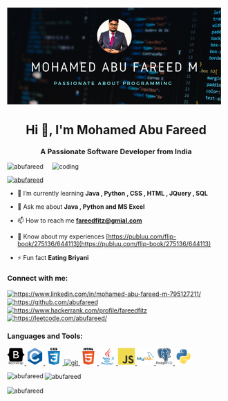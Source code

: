 ![logo](https://github.com/Abufareed/Abufareed/blob/main/BACKGROUND.png)
<h1 align="center">Hi 👋, I'm Mohamed Abu Fareed</h1>
<h3 align="center">A Passionate Software Developer from India</h3>

<img align="right" alt="coding" width="400" src="https://www.google.com/url?sa=i&url=https%3A%2F%2Fin.pinterest.com%2Fpin%2F126663808259169690%2F&psig=AOvVaw3BT6VRVuXiKXG7eFC06ol6&ust=1697983837262000&source=images&cd=vfe&opi=89978449&ved=0CBEQjRxqFwoTCOCf0e-oh4IDFQAAAAAdAAAAABAE">

<p align="left"> <img src="https://komarev.com/ghpvc/?username=abufareed&label=Profile%20views&color=0e75b6&style=flat" alt="abufareed" /> </p>

<p align="left"> <a href="https://github.com/ryo-ma/github-profile-trophy"><img src="https://github-profile-trophy.vercel.app/?username=abufareed" alt="abufareed" /></a> </p>

- 🌱 I’m currently learning **Java , Python , CSS , HTML , JQuery , SQL**

- 💬 Ask me about **Java , Python and MS Excel**

- 📫 How to reach me **fareedfitz@gmial.com**

- 📄 Know about my experiences [https://publuu.com/flip-book/275136/644113](https://publuu.com/flip-book/275136/644113)

- ⚡ Fun fact **Eating Briyani**

<h3 align="left">Connect with me:</h3>
<p align="left">
<a href="https://linkedin.com/in/https://www.linkedin.com/in/mohamed-abu-fareed-m-795127211/" target="blank"><img align="center" src="https://raw.githubusercontent.com/rahuldkjain/github-profile-readme-generator/master/src/images/icons/Social/linked-in-alt.svg" alt="https://www.linkedin.com/in/mohamed-abu-fareed-m-795127211/" height="30" width="40" /></a>
<a href="https://instagram.com/https://github.com/abufareed" target="blank"><img align="center" src="https://raw.githubusercontent.com/rahuldkjain/github-profile-readme-generator/master/src/images/icons/Social/instagram.svg" alt="https://github.com/abufareed" height="30" width="40" /></a>
<a href="https://www.hackerrank.com/https://www.hackerrank.com/profile/fareedfitz" target="blank"><img align="center" src="https://raw.githubusercontent.com/rahuldkjain/github-profile-readme-generator/master/src/images/icons/Social/hackerrank.svg" alt="https://www.hackerrank.com/profile/fareedfitz" height="30" width="40" /></a>
<a href="https://www.leetcode.com/https://leetcode.com/abufareed/" target="blank"><img align="center" src="https://raw.githubusercontent.com/rahuldkjain/github-profile-readme-generator/master/src/images/icons/Social/leet-code.svg" alt="https://leetcode.com/abufareed/" height="30" width="40" /></a>
</p>

<h3 align="left">Languages and Tools:</h3>
<p align="left"> <a href="https://getbootstrap.com" target="_blank" rel="noreferrer"> <img src="https://raw.githubusercontent.com/devicons/devicon/master/icons/bootstrap/bootstrap-plain-wordmark.svg" alt="bootstrap" width="40" height="40"/> </a> <a href="https://www.cprogramming.com/" target="_blank" rel="noreferrer"> <img src="https://raw.githubusercontent.com/devicons/devicon/master/icons/c/c-original.svg" alt="c" width="40" height="40"/> </a> <a href="https://www.w3schools.com/css/" target="_blank" rel="noreferrer"> <img src="https://raw.githubusercontent.com/devicons/devicon/master/icons/css3/css3-original-wordmark.svg" alt="css3" width="40" height="40"/> </a> <a href="https://git-scm.com/" target="_blank" rel="noreferrer"> <img src="https://www.vectorlogo.zone/logos/git-scm/git-scm-icon.svg" alt="git" width="40" height="40"/> </a> <a href="https://www.w3.org/html/" target="_blank" rel="noreferrer"> <img src="https://raw.githubusercontent.com/devicons/devicon/master/icons/html5/html5-original-wordmark.svg" alt="html5" width="40" height="40"/> </a> <a href="https://www.java.com" target="_blank" rel="noreferrer"> <img src="https://raw.githubusercontent.com/devicons/devicon/master/icons/java/java-original.svg" alt="java" width="40" height="40"/> </a> <a href="https://developer.mozilla.org/en-US/docs/Web/JavaScript" target="_blank" rel="noreferrer"> <img src="https://raw.githubusercontent.com/devicons/devicon/master/icons/javascript/javascript-original.svg" alt="javascript" width="40" height="40"/> </a> <a href="https://www.mysql.com/" target="_blank" rel="noreferrer"> <img src="https://raw.githubusercontent.com/devicons/devicon/master/icons/mysql/mysql-original-wordmark.svg" alt="mysql" width="40" height="40"/> </a> <a href="https://www.postgresql.org" target="_blank" rel="noreferrer"> <img src="https://raw.githubusercontent.com/devicons/devicon/master/icons/postgresql/postgresql-original-wordmark.svg" alt="postgresql" width="40" height="40"/> </a> <a href="https://www.python.org" target="_blank" rel="noreferrer"> <img src="https://raw.githubusercontent.com/devicons/devicon/master/icons/python/python-original.svg" alt="python" width="40" height="40"/> </a> </p>

<p><img align="left" src="https://github-readme-stats.vercel.app/api/top-langs?username=abufareed&show_icons=true&locale=en&layout=compact" alt="abufareed" /></p>

<p>&nbsp;<img align="center" src="https://github-readme-stats.vercel.app/api?username=abufareed&show_icons=true&locale=en" alt="abufareed" /></p>

<p><img align="center" src="https://github-readme-streak-stats.herokuapp.com/?user=abufareed&" alt="abufareed" /></p>
